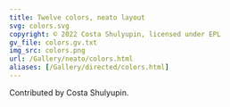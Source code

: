 ```yaml
---
title: Twelve colors, neato layout
svg: colors.svg
copyright: © 2022 Costa Shulyupin, licensed under EPL
gv_file: colors.gv.txt
img_src: colors.png
url: /Gallery/neato/colors.html
aliases: [/Gallery/directed/colors.html]
---
```

Contributed by Costa Shulyupin.
